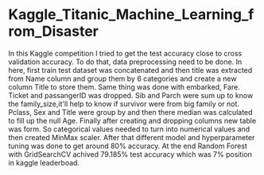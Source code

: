 # Kaggle_Titanic_Machine_Learning_from_Disaster
In this Kaggle competition I tried to get the test accuracy close to cross validation accuracy. To do that, data preprocessing need to be done. In here, first train test dataset was concatenated and then title was extracted from Name column and group them by 6 categories and create a new column Title to store them. Same thing was done with embarked, Fare. Ticket and passangerID was dropped. Sib and Parch were sum up to know the family_size,it'll help to know if survivor were from big family or not. Pclass, Sex and Title were group by and then there median was calculated to fill up the null Age. Finally after creating and dropping columns new table was form. So categorical values needed to turn into numerical values and then created MinMax scaler. After that different model and hyperparameter tuning was done to get around 80% accuracy. At the end Random Forest with GridSearchCV achived 79.185% test accuracy which was 7% position in kaggle leaderboad.
